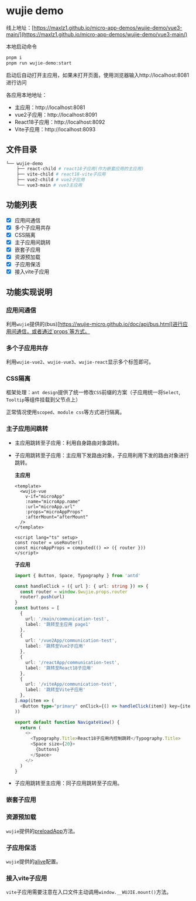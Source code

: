 # wujie demo

线上地址：[https://maxlz1.github.io/micro-app-demos/wujie-demo/vue3-main/](https://maxlz1.github.io/micro-app-demos/wujie-demo/vue3-main/)

本地启动命令
```bash
pnpm i
pnpm run wujie-demo:start
```

启动后自动打开主应用，如果未打开页面，使用浏览器输入http://localhost:8081进行访问

各应用本地地址：
- 主应用：http://localhost:8081
- vue2子应用：http://localhost:8091
- React18子应用：http://localhost:8092
- Vite子应用：http://localhost:8093


## 文件目录

```bash
└── wujie-demo
    ├── react-child # react18子应用(作为嵌套应用的主应用)
    ├── vite-child # react18-vite子应用
    ├── vue2-child # vue2子应用
    └── vue3-main # vue3主应用
```

## 功能列表

- [x] 应用间通信
- [x] 多个子应用共存
- [x] CSS隔离
- [x] 主子应用间跳转
- [x] 嵌套子应用
- [x] 资源预加载
- [x] 子应用保活
- [x] 接入vite子应用

## 功能实现说明

### 应用间通信

利用`wujie`提供的(bus)[https://wujie-micro.github.io/doc/api/bus.html]进行应用间通信，或者通过`props`等方式。

### 多个子应用共存

利用`wujie-vue2`、`wujie-vue3`、`wujie-react`显示多个标签即可。

### CSS隔离

框架处理：`ant design`提供了统一修改`CSS`前缀的方案（子应用统一将`Select`, `Tooltip`等组件挂载到父节点上）

正常情况使用`scoped`、`module css`等方式进行隔离。

### 主子应用间跳转

- 主应用跳转至子应用：利用自身路由对象跳转。
- 子应用跳转至子应用：主应用下发路由对象，子应用利用下发的路由对象进行跳转。

  **主应用**
  ```vue
  <template>
    <wujie-vue
      v-if="microApp"
      :name="microApp.name"
      :url="microApp.url"
      :props="microAppProps"
      :afterMount="afterMount"
    />
  </template>

  <script lang="ts" setup>
  const router = useRouter()
  const microAppProps = computed(() => ({ router }))
  </script>
  ```

  **子应用**
  ```ts
  import { Button, Space, Typography } from 'antd'

  const handleClick = ({ url }: { url: string }) => {
    const router = window.$wujie.props.router
    router?.push(url)
  }
  const buttons = [
    {
      url: '/main/communication-test',
      label: '跳转至主应用 page1'
    },
    {
      url: '/vue2App/communication-test',
      label: '跳转至Vue2子应用'
    },
    {
      url: '/reactApp/communication-test',
      label: '跳转至React18子应用'
    },
    {
      url: '/viteApp/communication-test',
      label: '跳转至Vite子应用'
    },
  ].map(item => (
    <Button type="primary" onClick={() => handleClick(item)} key={item.url}>{item.label}</Button>
  ))

  export default function NavigateView() {
    return (
      <>
        <Typography.Title>React18子应用内控制跳转</Typography.Title>
        <Space size={20}>
          {buttons}
        </Space>
      </>
    )
  }
  ```

- 子应用跳转至主应用：同子应用跳转至子应用。

### 嵌套子应用

### 资源预加载

`wujie`提供的[preloadApp](https://wujie-micro.github.io/doc/api/preloadApp.html)方法。

### 子应用保活

`wujie`提供的[alive](https://wujie-micro.github.io/doc/api/startApp.html#alive)配置。

### 接入vite子应用

`vite`子应用需要注意在入口文件主动调用`window.__WUJIE.mount()`方法。
